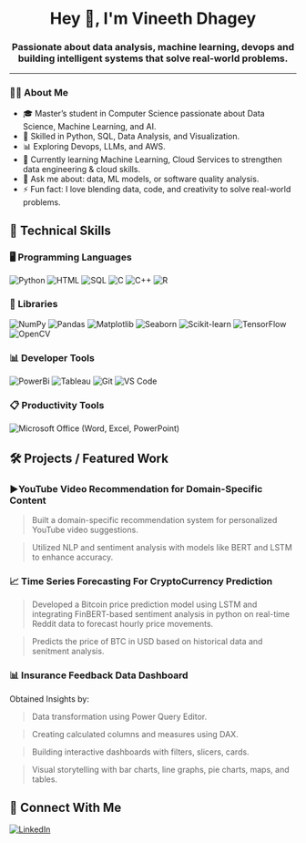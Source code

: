 <h1 align="center">Hey 👋, I'm Vineeth Dhagey</h1>
<h3 align="center">Passionate about data analysis, machine learning, devops and building intelligent systems that solve real-world problems.</h3>

---
### 👨‍💻 About Me

- 🎓 Master’s student in Computer Science passionate about Data Science, Machine Learning, and AI.
- 🐍 Skilled in Python, SQL, Data Analysis, and Visualization.
- 📊 Exploring Devops, LLMs, and AWS.
- 🌱 Currently learning Machine Learning, Cloud Services to strengthen data engineering & cloud skills.
- 💬 Ask me about: data, ML models, or software quality analysis.
- ⚡ Fun fact: I love blending data, code, and creativity to solve real-world problems.

## 🔧 Technical Skills

### 🖥️ Programming Languages
![Python](https://img.shields.io/badge/Python-3670A0?style=for-the-badge&logo=python&logoColor=ffdd54)
![HTML](https://img.shields.io/badge/HTML5-E34F26?style=for-the-badge&logo=html5&logoColor=white)
![SQL](https://img.shields.io/badge/SQL-4479A1?style=for-the-badge&logo=postgresql&logoColor=white)
![C](https://img.shields.io/badge/C-00599C?style=for-the-badge&logo=c&logoColor=white)
![C++](https://img.shields.io/badge/C++-00599C?style=for-the-badge&logo=c%2B%2B&logoColor=white)
![R](https://img.shields.io/badge/R-276DC3?style=for-the-badge&logo=r&logoColor=white)

### 🧠 Libraries
![NumPy](https://img.shields.io/badge/NumPy-013243?style=for-the-badge&logo=numpy&logoColor=white)
![Pandas](https://img.shields.io/badge/Pandas-150458?style=for-the-badge&logo=pandas&logoColor=white)
![Matplotlib](https://img.shields.io/badge/Matplotlib-11557C?style=for-the-badge&logo=matplotlib&logoColor=white)
![Seaborn](https://img.shields.io/badge/Seaborn-F05032?style=for-the-badge&logo=python&logoColor=white)
![Scikit-learn](https://img.shields.io/badge/Scikit--Learn-F7931E?style=for-the-badge&logo=scikit-learn&logoColor=white)
![TensorFlow](https://img.shields.io/badge/TensorFlow-FF6F00?style=for-the-badge&logo=tensorflow&logoColor=white)
![OpenCV](https://img.shields.io/badge/OpenCV-27338e?style=for-the-badge&logo=opencv&logoColor=white)

### 📊 Developer Tools
![PowerBi](https://img.shields.io/badge/PowerBI-F2C811?style=for-the-badge&logo=databricks&logoColor=black)
![Tableau](https://img.shields.io/badge/Tableau-E97627?style=for-the-badge&logo=databricks&logoColor=black)
![Git](https://img.shields.io/badge/Git-F05032?style=for-the-badge&logo=git&logoColor=white)
![VS Code](https://img.shields.io/badge/VS%20Code-3670A0?style=for-the-badge&logo=python&logoColor=ffdd54)

### 📋 Productivity Tools
![Microsoft Office (Word, Excel, PowerPoint)](https://img.shields.io/badge/Microsoft%20Office%20(Word,%20Excel,%20PowerPoint)-cc2927?style=for-the-badge&logo=excel&logoColor=ffdd54)

## 🛠️ Projects / Featured Work

### ▶️YouTube Video Recommendation for Domain-Specific Content
> Built a domain-specific recommendation system for personalized YouTube video suggestions.

> Utilized NLP and sentiment analysis with models like BERT and LSTM to enhance accuracy.

### 📈 Time Series Forecasting For CryptoCurrency Prediction
> Developed a Bitcoin price prediction model using LSTM and integrating FinBERT-based sentiment analysis in python on real-time Reddit data to forecast hourly price movements.

> Predicts the price of BTC in USD based on historical data and senitment analysis.

### 📊 Insurance Feedback Data Dashboard
Obtained Insights by:
> Data transformation using Power Query Editor.

> Creating calculated columns and measures using DAX.

> Building interactive dashboards with filters, slicers, cards.

> Visual storytelling with bar charts, line graphs, pie charts, maps, and tables.

## 🔗 Connect With Me

[![LinkedIn](https://img.shields.io/badge/LinkedIn-blue?style=for-the-badge&logo=linkedin&logoColor=white)](www.linkedin.com/in/vineeth-dhagey-0336b4226)

  
  
